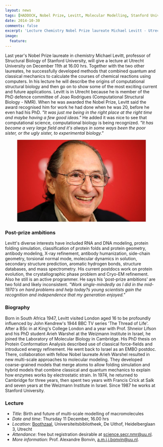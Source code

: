 ```yaml
---
layout: news
tags: [HADDOCK, Nobel Prize, Levitt, Molecular Modelling, Stanford University, Utrecht University]
date: 2014-10-30
comments: false
excerpt: 'Lecture Chemistry Nobel Prize laureate Michael Levitt - Utrecht, December 11th'
image:
  feature: 
---
```

Last year's Nobel Prize laureate in chemistry Michael Levitt, professor of Structural Biology of Stanford University, will give a lecture at Utrecht University on December 11th at 16.00 hrs. Together with the two other laureates, he successfully developed methods that combined quantum and classical mechanics to calculate the courses of chemical reactions using computers. In his lecture he will describe the origins of computational structural biology and then go on to show some of the most exciting current and future applications. Levitt is in Utrecht because he is member of the PhD defence committee of Joao Rodrigues (Computational Structural Biology - NMR).
When he was awarded the Nobel Prize, Levitt said the award recognised him for work he had done when he was 20, before he even had his PhD. *"It was just me being in the right place at the right time and maybe having a few good ideas."* He added it was nice to see that computational science, computational biology is being recognized. *"It has become a very large field and it's always in some ways been the poor sister, or the ugly sister, to experimental biology."*

<figure>
    <img src="/images/posts/MichaelLevitt_1.jpg">
</figure>

### Post-prize ambitions
Levitt's diverse interests have included RNA and DNA modeling, protein folding simulation, classification of protein folds and protein geometry, antibody modeling, X-ray refinement, antibody humanization, side-chain geometry, torsional normal mode, molecular dynamics in solution, secondary structure prediction, aromatic hydrogen bonds, structure databases, and mass spectrometry. His current postdocs work on protein evolution, the crystallographic phase problem and Cryo-EM refinement. Also he still is an active programmer.
He says his 'post-prize ambitions' are two fold and likely inconsistent. *"Work single-mindedly as I did in the mid-1970's on hard problems and help today?s young scientists gain the recognition and independence that my generation enjoyed."*

### Biography
Born in South Africa 1947, Levitt visited London aged 16 to be profoundly influenced by John Kendrew's 1944 BBC TV series 'The Thread of Life'.  After a BSc in at King's College London and a year with Prof. Shneior Lifson and his PhD student Arieh Warshel at the Weizmann Institute in Israel, he joined the Laboratory of Molecular Biology in Cambridge. His PhD thesis on Protein Conformation Analysis described use of classical force-fields and introduced energy refinement.
He went back to Israel as an EMBO postdoc. There, collaboration with fellow Nobel laureate Arieh Warshel resulted in new multi-scale approaches to molecular modeling. They developed coarse-grained models that merge atoms to allow folding simulation and hybrid models that combine classical and quantum mechanics to explain how enzymes works by electrostatic strain. In 1974, he returned to Cambridge for three years, then spent two years with Francis Crick at Salk and seven years at the Weizmann Institute in Israel. Since 1987 he works at Stanford University.

### Lecture
* *Title*: Birth and future of multi-scale modelling of macromolecules
* *Date and time*: Thursday 11 December, 16.00 hrs
* *Location*: [Boothzaal](http://www.cs.uu.nl/docs/reach/booth), Universiteitsbibliotheek, De Uithof, Heidelberglaan 3, Utrecht
* *Attendance*: free but registration desirable at science.secr.nmr@uu.nl.
* *More information*: Prof. Alexandre Bonvin, a.m.j.j.bonvin@uu.nl.

